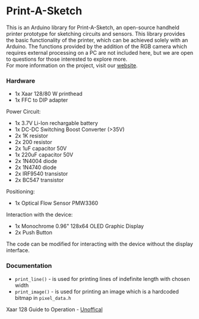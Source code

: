 # Print-A-Sketch
This is an Arduino library for Print-A-Sketch, an open-source handheld printer prototype for sketching circuits and sensors. This library provides the basic functionality of the printer, which can be achieved solely with an Arduino. The functions provided by the addition of the RGB camera which requires external processing on a PC are not included here, but we are open to questions for those interested to explore more.  
For more information on the project, visit our [website](https://hci.cs.uni-saarland.de/print-a-sketch/).

### Hardware

- 1x Xaar 128/80 W printhead
- 1x FFC to DIP adapter

Power Circuit:
- 1x 3.7V Li-Ion  rechargable battery
- 1x DC-DC Switching Boost Converter (>35V)
- 2x 1K resistor
- 2x 200 resistor
- 2x 1uF capacitor 50V
- 1x 220uF capacitor 50V
- 2x 1N4004 diode
- 2x 1N4740 diode
- 2x IRF9540 transistor
- 2x BC547 transistor

Positioning:
- 1x Optical Flow Sensor PMW3360

Interaction with the device:
- 1x Monochrome 0.96" 128x64 OLED Graphic Display
- 2x Push Button

The code can be modified for interacting with the device without the display interface.

### Documentation

- `print_line()` - is used for printing lines of indefinite length with chosen width
- `print_image()` - is used for printing an image which is a hardcoded bitmap in `pixel_data.h` 

Xaar 128 Guide to Operation - [Unoffical](https://d1.amobbs.com/bbs_upload782111/files_36/ourdev_619324HXZTX0.pdf)
